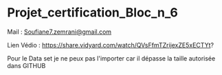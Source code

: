 # Projet_certification_Bloc_n_6

Mail : Soufiane7.zemrani@gmail.com

Lien Védio : https://share.vidyard.com/watch/QVsFfmTZrijexZE5xECTYt?

Pour le Data set je ne peux pas l'importer car il dépasse la taille autorisée dans GITHUB

